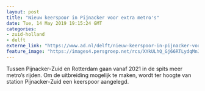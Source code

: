 ```yaml
---
layout: post
title: "Nieuw keerspoor in Pijnacker voor extra metro's"
date: Tue, 14 May 2019 19:15:24 GMT
categories: 
- zuid-holland 
- delft 
externe_link: "https://www.ad.nl/delft/nieuw-keerspoor-in-pijnacker-voor-extra-metro-s~a3bbe79f/"
feature_image: "https://images4.persgroep.net/rcs/XYkULhQ_Gj66RTLydqMnJiRJMCE/diocontent/16363747/_fitwidth/400/?appId=21791a8992982cd8da851550a453bd7f&quality=0.7"
---
```


Tussen Pijnacker-Zuid en Rotterdam gaan vanaf 2021 in de spits meer metro’s rijden. Om de uitbreiding mogelijk te maken, wordt ter hoogte van station Pijnacker-Zuid een keerspoor aangelegd.
